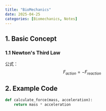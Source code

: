```yaml
---
title: "BioMechanics"
date: 2025-04-25
categories: [Biomechanics, Notes]
---
```


## 1. Basic Concept
### 1.1 Newton's Third Law
公式：$$ F_{action} = -F_{reaction} $$

## 2. Example Code
```python
def calculate_force(mass, acceleration):
    return mass * acceleration
